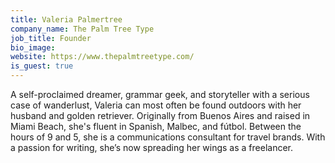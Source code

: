 ```yaml
---
title: Valeria Palmertree
company_name: The Palm Tree Type
job_title: Founder
bio_image:
website: https://www.thepalmtreetype.com/
is_guest: true
---
```


A self-proclaimed dreamer, grammar geek, and storyteller with a serious case of wanderlust, Valeria can most often be found outdoors with her husband and golden retriever. Originally from Buenos Aires and raised in Miami Beach, she's fluent in Spanish, Malbec, and fútbol. Between the hours of 9 and 5, she is a communications consultant for travel brands. With a passion for writing, she’s now spreading her wings as a freelancer.
